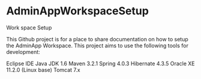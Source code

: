 AdminAppWorkspaceSetup
======================

Work space Setup

This Github project is for a place to share documentation on how to setup the AdminApp Workspace. This project aims to use the following tools for development:

Eclipse IDE
Java JDK 1.6
Maven 3.2.1
Spring 4.0.3
Hibernate 4.3.5
Oracle XE 11.2.0 (Linux base)
Tomcat 7.x

